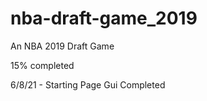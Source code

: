 # nba-draft-game_2019

An NBA 2019 Draft Game

15% completed

6/8/21 - Starting Page Gui Completed 

